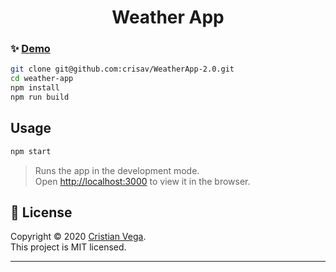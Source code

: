 <h1 align="center">Weather App</h1>

### ✨ [Demo](https://crisav.github.io/WeatherApp-2.0/)

```sh
git clone git@github.com:crisav/WeatherApp-2.0.git
cd weather-app
npm install
npm run build
```

## Usage

```sh
npm start
```

> Runs the app in the development mode.\
> Open [http://localhost:3000](http://localhost:3000) to view it in the browser.

## 📝 License

Copyright © 2020 [Cristian Vega](https://github.com/crisav).<br />
This project is MIT licensed.

***
